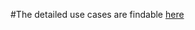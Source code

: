 #The detailed use cases are findable [here](https://docs.google.com/document/d/1_dKcZ4g3uJs_T_80HPxP7SA7xe985bzgADy1WvidWL8/edit?tab=t.0)
